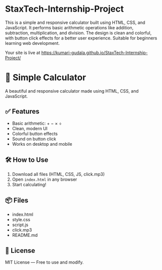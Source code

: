 # StaxTech-Internship-Project
This is a simple and responsive calculator built using HTML, CSS, and JavaScript. It performs basic arithmetic operations like addition, subtraction, multiplication, and division. The design is clean and colorful, with button click effects for a better user experience. Suitable for beginners learning web development.

Your site is live at https://kumari-gudala.github.io/StaxTech-Internship-Project/

# 🔢 Simple Calculator

A beautiful and responsive calculator made using HTML, CSS, and JavaScript.

## ✅ Features

- Basic arithmetic: + − × ÷
- Clean, modern UI
- Colorful button effects
- Sound on button click
- Works on desktop and mobile

## 🛠️ How to Use

1. Download all files (HTML, CSS, JS, click.mp3)
2. Open `index.html` in any browser
3. Start calculating!

## 📦 Files

- index.html
- style.css
- script.js
- click.mp3
- README.md

## 📜 License

MIT License — Free to use and modify.
